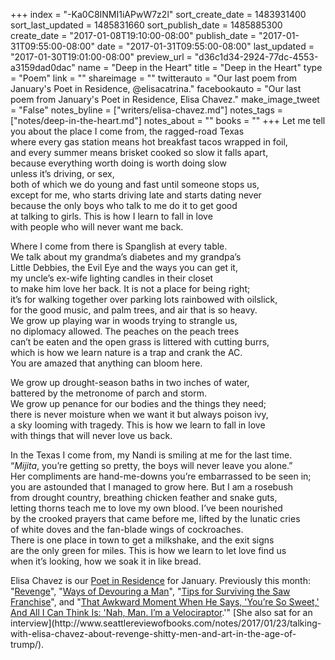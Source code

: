 +++
index = "-Ka0C8INMI1iAPwW7z2l"
sort_create_date = 1483931400
sort_last_updated = 1485831660
sort_publish_date = 1485885300
create_date = "2017-01-08T19:10:00-08:00"
publish_date = "2017-01-31T09:55:00-08:00"
date = "2017-01-31T09:55:00-08:00"
last_updated = "2017-01-30T19:01:00-08:00"
preview_url = "d36c1d34-2924-77dc-4553-a3159dad0dac"
name = "Deep in the Heart"
title = "Deep in the Heart"
type = "Poem"
link = ""
shareimage = ""
twitterauto = "Our last poem from January's Poet in Residence, @elisacatrina."
facebookauto = "Our last poem from January's Poet in Residence, Elisa Chavez."
make_image_tweet = "False"
notes_byline = ["writers/elisa-chavez.md"]
notes_tags = ["notes/deep-in-the-heart.md"]
notes_about = ""
books = ""
+++
Let me tell you about the place I come from, the ragged-road Texas<br>
where every gas station means hot breakfast tacos wrapped in foil,<br>
and every summer means brisket cooked so slow it falls apart,<br>
because everything worth doing is worth doing slow<br>
unless it’s driving, or sex,<br>
both of which we do young and fast until someone stops us,<br>
except for me, who starts driving late and starts dating never<br>
because the only boys who talk to me do it to get good<br>
at talking to girls. This is how I learn to fall in love<br>
with people who will never want me back.

Where I come from there is Spanglish at every table.<br>
We talk about my grandma’s diabetes and my grandpa’s<br>
Little Debbies, the Evil Eye and the ways you can get it,<br>
my uncle’s ex-wife lighting candles in their closet<br>
to make him love her back. It is not a place for being right;<br>
it’s for walking together over parking lots rainbowed with oilslick,<br>
for the good music, and palm trees, and air that is so heavy.<br>
We grow up playing war in woods trying to strangle us,<br>
no diplomacy allowed. The peaches on the peach trees<br>
can’t be eaten and the open grass is littered with cutting burrs,<br>
which is how we learn nature is a trap and crank the AC.<br>
You are amazed that anything can bloom here.

We grow up drought-season baths in two inches of water,<br>
battered by the metronome of parch and storm.<br>
We grow up penance for our bodies and the things they need;<br>
there is never moisture when we want it but always poison ivy,<br>
a sky looming with tragedy. This is how we learn to fall in love<br>
with things that will never love us back.

In the Texas I come from, my Nandi is smiling at me for the last time.<br>
“_Mijita_, you’re getting so pretty, the boys will never leave you alone.”<br>
Her compliments are hand-me-downs you’re embarrassed to be seen in;<br>
you are astounded that I managed to grow here. But I am a rosebush<br>
from drought country, breathing chicken feather and snake guts,<br>
letting thorns teach me to love my own blood. I’ve been nourished<br>
by the crooked prayers that came before me, lifted by the lunatic cries<br>
of white doves and the fan-blade wings of cockroaches.<br>
There is one place in town to get a milkshake, and the exit signs<br>
are the only green for miles. This is how we learn to let love find us<br>
when it’s looking, how we soak it in like bread.

<p class="poem-footer">Elisa Chavez is our <a href="http://www.seattlereviewofbooks.com/notes/2017/01/03/introducing-our-new-poet-in-residence-program/" title="The Seattle Review of Books - Introducing our new Poet in Residence program">Poet in Residence</a> for January. Previously this month: "<a href="http://www.seattlereviewofbooks.com/notes/2017/01/03/revenge/" title="The Seattle Review of Books - Revenge">Revenge</a>", "<a href="http://www.seattlereviewofbooks.com/notes/2017/01/10/ways-of-devouring-a-man/" title="The Seattle Review of Books - Ways of Devouring a Man">Ways of Devouring a Man</a>", "<a href="http://www.seattlereviewofbooks.com/notes/2017/01/17/tips-for-surviving-the-saw-franchise/" title="The Seattle Review of Books - Tips for Surviving the Saw Franchise">Tips for Surviving the Saw Franchise</a>", and "<a href="http://www.seattlereviewofbooks.com/notes/2017/01/24/that-awkward-moment-when-he-says-youre-so-sweet-and-all-i-can-think-is-nah-man-im-a-velociraptor/" title="The Seattle Review of Books - That Awkward Moment When He Says, “You’re So Sweet,” And All I Can Think Is: “Nah, Man. I’m a Velociraptor.”">That Awkward Moment When He Says, 'You’re So Sweet,' And All I Can Think Is: 'Nah, Man. I’m a Velociraptor</a>.'" [She also sat for an interview](http://www.seattlereviewofbooks.com/notes/2017/01/23/talking-with-elisa-chavez-about-revenge-shitty-men-and-art-in-the-age-of-trump/).</p>
